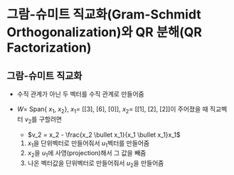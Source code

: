# 그람-슈미트 직교화(Gram-Schmidt Orthogonalization)와 QR 분해(QR Factorization)


## 그람-슈미트 직교화

- 수직 관계가 아닌 두 벡터를 수직 관계로 만들어줌
- $W =$ Span{ $x_1$, $x_2$}, $x_1 =$ [[3], [6], [0]], $x_2 =$ [[1], [2], [2]]이 주어졌을 때 직교벡터 $v_2$를 구할려면
  - $v_2 = x_2 - \frac{x_2 \bullet x_1}{x_1 \bullet x_1}x_1$











  1. $x_1$을 단위벡터로 만들어줘서 $u_1$벡터를 만들어줌
  2. $x_2$을 $u_1$에 사영(projection)해서 그 값을 빼줌
  3. 나온 벡터값을 단위벡터로 만들어줘서 $u_2$을 만들어줌
